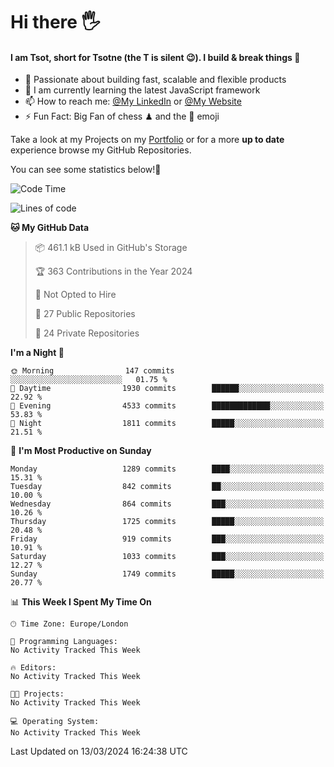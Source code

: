 # Hi there :raised_hand_with_fingers_splayed:
#### I am Tsot, short for Tsotne (the T is silent :wink:). I build & break things :space_invader:
- :telescope: Passionate about building fast, scalable and flexible products
- :seedling: I am currently learning the latest JavaScript framework 
- :mailbox: How to reach me: [@My LinkedIn](https://www.linkedin.com/in/tsotne-gvadzabia/) or [@My Website](https://tsotne.co.uk/contact)
- :zap: Fun Fact: Big Fan of chess ♟ and the 👾 emoji

Take a look at my Projects on my [Portfolio](https://tsotne.co.uk/) or for a more **up to date** experience browse my GitHub Repositories.

You can see some statistics below!:space_invader:
<!--START_SECTION:waka-->
![Code Time](http://img.shields.io/badge/Code%20Time-761%20hrs%202%20mins-blue)

![Lines of code](https://img.shields.io/badge/From%20Hello%20World%20I%27ve%20Written-4.8%20million%20lines%20of%20code-blue)

**🐱 My GitHub Data** 

> 📦 461.1 kB Used in GitHub's Storage 
 > 
> 🏆 363 Contributions in the Year 2024
 > 
> 🚫 Not Opted to Hire
 > 
> 📜 27 Public Repositories 
 > 
> 🔑 24 Private Repositories 
 > 
**I'm a Night 🦉** 

```text
🌞 Morning                147 commits         ░░░░░░░░░░░░░░░░░░░░░░░░░   01.75 % 
🌆 Daytime                1930 commits        ██████░░░░░░░░░░░░░░░░░░░   22.92 % 
🌃 Evening                4533 commits        █████████████░░░░░░░░░░░░   53.83 % 
🌙 Night                  1811 commits        █████░░░░░░░░░░░░░░░░░░░░   21.51 % 
```
📅 **I'm Most Productive on Sunday** 

```text
Monday                   1289 commits        ████░░░░░░░░░░░░░░░░░░░░░   15.31 % 
Tuesday                  842 commits         ██░░░░░░░░░░░░░░░░░░░░░░░   10.00 % 
Wednesday                864 commits         ███░░░░░░░░░░░░░░░░░░░░░░   10.26 % 
Thursday                 1725 commits        █████░░░░░░░░░░░░░░░░░░░░   20.48 % 
Friday                   919 commits         ███░░░░░░░░░░░░░░░░░░░░░░   10.91 % 
Saturday                 1033 commits        ███░░░░░░░░░░░░░░░░░░░░░░   12.27 % 
Sunday                   1749 commits        █████░░░░░░░░░░░░░░░░░░░░   20.77 % 
```


📊 **This Week I Spent My Time On** 

```text
🕑︎ Time Zone: Europe/London

💬 Programming Languages: 
No Activity Tracked This Week

🔥 Editors: 
No Activity Tracked This Week

🐱‍💻 Projects: 
No Activity Tracked This Week

💻 Operating System: 
No Activity Tracked This Week
```


 Last Updated on 13/03/2024 16:24:38 UTC
<!--END_SECTION:waka-->
